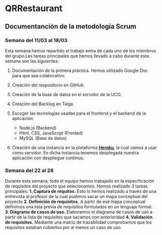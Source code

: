 # QRRestaurant

## Documentanción de la metodología Scrum 
### Semana del 11/03 al 18/03
Esta semana hemos repartido el trabajo entra de cada uno de los miembros del grupo.Las tareas principales que hemos llevado a cabo durante esta semana son las siguientes:
1. Documentación de la primera práctica. Hemos utilizado Google Doc para que sea colaborativo. 
2. Creación del respositorio en GitHub. 
3. Creación de la base de datos en el servidor de la UCO. 
4. Creación del Backlog en Taiga.
5. Escoger las tecnologías usadas para el frontend y el backend de la aplicación:
    + Node.js (Backend)
    + Html, CSS, JavaScript (Fronted)
    + MySQL (Base de datos)

6. Creación de una instancia en la plataforma **[Heroku](https://www.heroku.com/)**, la cual vamos a usar como servidor. En dicha instancia tenemos desplegada nuestra aplicación con despliegue continuo.

### Semana del 22 al 28
Durante esta semana, todo el equipo hemos trabajado en la especificación de requisitos del proyecto que selecionamos.  Hemos realizado 3 tareas principales: 
**1. Captura de requitos.** Esto lo hemos realizado a través de una entrevista al profesor de la cual pudimos sacar un mapa conceptual del proyecto
**2. Definición de requisitos.** A partir de ese mapa conceptual definimos una lista previa de requisitos formulados en un lenguaje formal. 
**3. Diagrama de casos de uso.** Elaboramos el diagrama de casos de uso a partir de la lista de requisitos que sacamos con anterioridad
**4. Validación de requisitos.** Mediante una matriz de trazabilidad comprobamos que los requisitos estaban cubiertos por al menos un caso de uso. 
